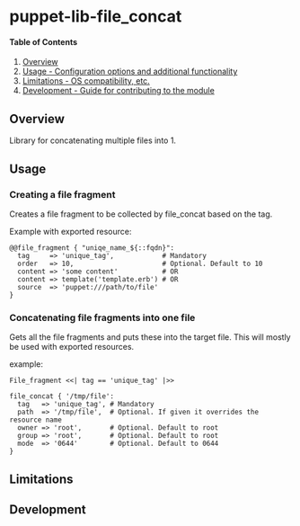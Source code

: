# puppet-lib-file_concat

#### Table of Contents

1. [Overview](#overview)
2. [Usage - Configuration options and additional functionality](#usage)
3. [Limitations - OS compatibility, etc.](#limitations)
4. [Development - Guide for contributing to the module](#development)

## Overview

Library for concatenating multiple files into 1.

## Usage

### Creating a file fragment

Creates a file fragment to be collected by file_concat based on the tag.

Example with exported resource:

    @@file_fragment { "uniqe_name_${::fqdn}":
      tag     => 'unique_tag',            # Mandatory
      order   => 10,                      # Optional. Default to 10
      content => 'some content'           # OR
      content => template('template.erb') # OR
      source  => 'puppet:///path/to/file'
    }

### Concatenating file fragments into one file

Gets all the file fragments and puts these into the target file.
This will mostly be used with exported resources.

example:
    
    File_fragment <<| tag == 'unique_tag' |>>

    file_concat { '/tmp/file':
      tag   => 'unique_tag', # Mandatory
      path  => '/tmp/file',  # Optional. If given it overrides the resource name
      owner => 'root',       # Optional. Default to root
      group => 'root',       # Optional. Default to root
      mode  => '0644'        # Optional. Default to 0644
    }

## Limitations

## Development

